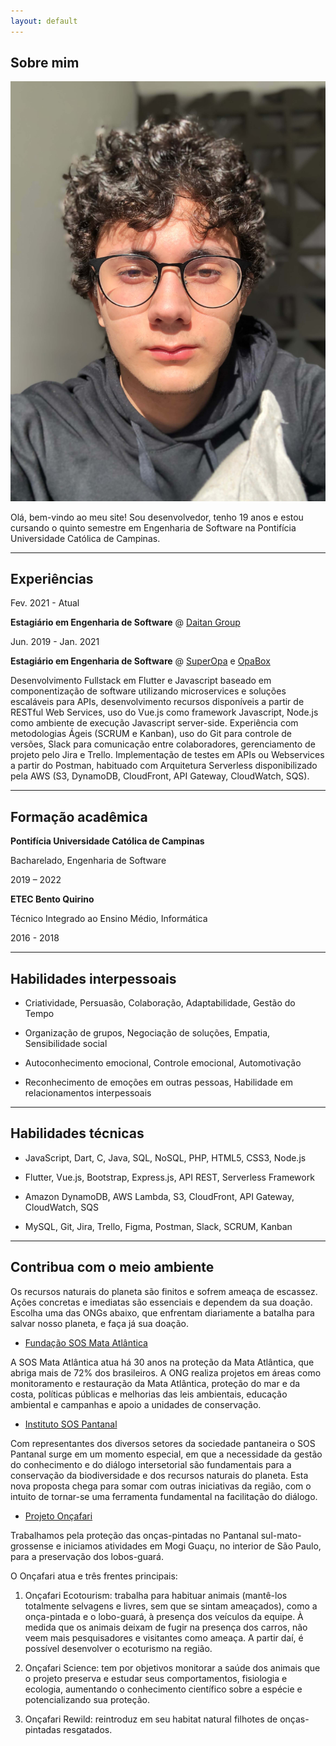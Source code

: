 ```yaml
---
layout: default
---
```


## Sobre mim

<img class="profile-picture" src="img/user.jpg">

Olá, bem-vindo ao meu site! Sou desenvolvedor, tenho 19 anos e estou cursando o quinto semestre em Engenharia de Software na Pontifícia Universidade Católica de Campinas.

---

## Experiências

Fev. 2021 - Atual

**Estagiário em Engenharia de Software** @ <a href="https://www.linkedin.com/company/daitan-group/" target="_blank">Daitan Group</a>

Jun. 2019 - Jan. 2021

**Estagiário em Engenharia de Software** @ <a href="https://www.linkedin.com/company/superopabrasil/" target="_blank">SuperOpa</a> e <a href="https://www.linkedin.com/company/opa-tech/" target="_blank">OpaBox</a>

Desenvolvimento Fullstack em Flutter e Javascript baseado em componentização de software utilizando microservices e soluções escaláveis para APIs, desenvolvimento recursos disponíveis a partir de RESTful Web Services, uso do Vue.js como framework Javascript, Node.js como ambiente de execução Javascript server-side. Experiência com metodologias Ágeis (SCRUM e Kanban), uso do Git para controle de versões, Slack para comunicação entre colaboradores, gerenciamento de projeto pelo Jira e Trello. Implementação de testes em APIs ou Webservices a partir do Postman, habituado com Arquitetura Serverless disponibilizado pela AWS (S3, DynamoDB, CloudFront, API Gateway, CloudWatch, SQS).

---

## Formação acadêmica

**Pontifícia Universidade Católica de Campinas**

Bacharelado, Engenharia de Software

2019 – 2022

**ETEC Bento Quirino** 

Técnico Integrado ao Ensino Médio, Informática

2016 - 2018

---

## Habilidades interpessoais

- Criatividade, Persuasão, Colaboração, Adaptabilidade, Gestão do Tempo
  
- Organização de grupos, Negociação de soluções, Empatia, Sensibilidade social
  
- Autoconhecimento emocional, Controle emocional, Automotivação
  
- Reconhecimento de emoções em outras pessoas, Habilidade em relacionamentos interpessoais

---

## Habilidades técnicas

- JavaScript, Dart, C, Java, SQL, NoSQL, PHP, HTML5, CSS3, Node.js

- Flutter, Vue.js, Bootstrap, Express.js, API REST, Serverless Framework

- Amazon DynamoDB, AWS Lambda, S3, CloudFront, API Gateway, CloudWatch, SQS

- MySQL, Git, Jira, Trello, Figma, Postman, Slack, SCRUM, Kanban

---

## Contribua com o meio ambiente

Os recursos naturais do planeta são finitos e sofrem ameaça de escassez. Ações concretas e imediatas são essenciais e dependem da sua doação. Escolha uma das ONGs abaixo, que enfrentam diariamente a batalha para salvar nosso planeta, e faça já sua doação.

- <a href="https://www.sosma.org.br/doacao/" target="_blank">Fundação SOS Mata Atlântica</a>
  
A SOS Mata Atlântica atua há 30 anos na proteção da Mata Atlântica, que abriga mais de 72% dos brasileiros. A ONG realiza projetos em áreas como monitoramento e restauração da Mata Atlântica, proteção do mar e da costa, políticas públicas e melhorias das leis ambientais, educação ambiental e campanhas e apoio a unidades de conservação.

- <a href="https://www.sospantanal.org.br/doacoes/" target="_blank">Instituto SOS Pantanal</a>
  
Com representantes dos diversos setores da sociedade pantaneira o SOS Pantanal surge em um momento especial, em que a necessidade da gestão do conhecimento e do diálogo intersetorial são fundamentais para a conservação da biodiversidade e dos recursos naturais do planeta. Esta nova proposta chega para somar com outras iniciativas da região, com o intuito de tornar-se uma ferramenta fundamental na facilitação do diálogo.

- <a href="https://oncafari.org/doe-agora/" target="_blank">Projeto Onçafari</a>
  
Trabalhamos pela proteção das onças-pintadas no Pantanal sul-mato-grossense e iniciamos atividades em Mogi Guaçu, no interior de São Paulo, para a preservação dos lobos-guará.

O Onçafari atua e três frentes principais:

1. Onçafari Ecotourism: trabalha para habituar animais (mantê-los totalmente selvagens e livres, sem que se sintam ameaçados), como a onça-pintada e o lobo-guará, à presença dos veículos da equipe. À medida que os animais deixam de fugir na presença dos carros, não veem mais pesquisadores e visitantes como ameaça. A partir daí, é possível desenvolver o ecoturismo na região.
   
2. Onçafari Science: tem por objetivos monitorar a saúde dos animais que o projeto preserva e estudar seus comportamentos, fisiologia e ecologia, aumentando o conhecimento científico sobre a espécie e potencializando sua proteção.
   
3. Onçafari Rewild: reintroduz em seu habitat natural filhotes de onças-pintadas resgatados.